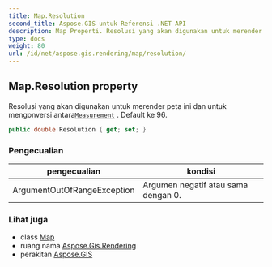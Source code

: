 ```yaml
---
title: Map.Resolution
second_title: Aspose.GIS untuk Referensi .NET API
description: Map Properti. Resolusi yang akan digunakan untuk merender peta ini dan untuk mengonversi antaraMeasurement . Default ke 96.
type: docs
weight: 80
url: /id/net/aspose.gis.rendering/map/resolution/
---
```

## Map.Resolution property

Resolusi yang akan digunakan untuk merender peta ini dan untuk mengonversi antara[`Measurement`](../../measurement/) . Default ke 96.

```csharp
public double Resolution { get; set; }
```

### Pengecualian

| pengecualian | kondisi |
| --- | --- |
| ArgumentOutOfRangeException | Argumen negatif atau sama dengan 0. |

### Lihat juga

* class [Map](../)
* ruang nama [Aspose.Gis.Rendering](../../map/)
* perakitan [Aspose.GIS](../../../)


